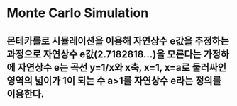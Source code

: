 # Monte Carlo Simulation

## 몬테카를로 시뮬레이션을 이용해 자연상수 e값을 추정하는 과정으로 자연상수 e값(2.7182818...)을 모른다는 가정하에 자연상수 e는 곡선 y=1/x와 x축, x=1, x=a로 둘러싸인 영역의 넓이가 1이 되는 수 a>1를 자연상수 e라는 정의를 이용한다.
